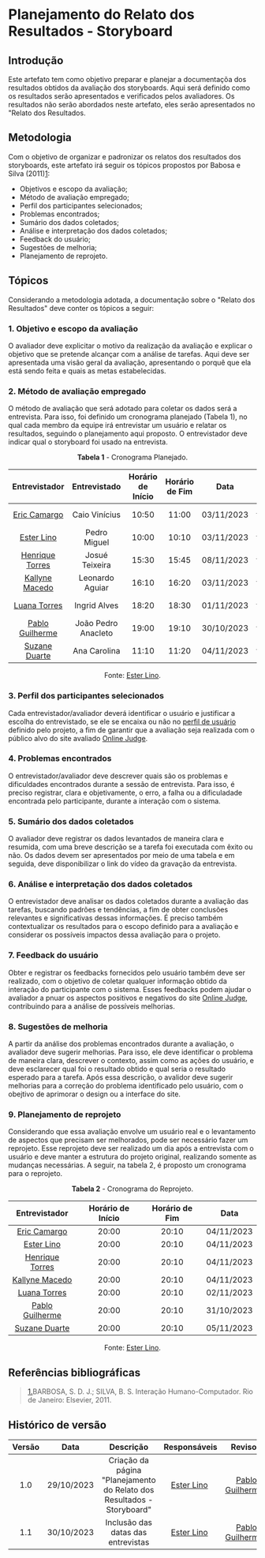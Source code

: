 # **Planejamento do Relato dos Resultados - Storyboard**

## Introdução

Este artefato tem como objetivo preparar e planejar a documentaçõa dos resultados obtidos da avaliação dos storyboards. Aqui será definido como os resultados serão apresentados e verificados pelos avaliadores. Os resultados não serão abordados neste artefato, eles serão apresentados no "Relato dos Resultados.

## Metodologia

Com o objetivo de organizar e padronizar os relatos dos resultados dos storyboards, este artefato irá seguir os tópicos propostos por Babosa e Silva (2011)<a id="anchor_1" href="#REF1">1</a>:

- Objetivos e escopo da avaliação;
- Método de avaliação empregado;
- Perfil dos participantes selecionados;
- Problemas encontrados;
- Sumário dos dados coletados;
- Análise e interpretação dos dados coletados;
- Feedback do usuário;
- Sugestões de melhoria;
- Planejamento de reprojeto.

## Tópicos

Considerando a metodologia adotada, a documentação sobre o "Relato dos Resultados" deve conter os tópicos a seguir:

### 1. Objetivo e escopo da avaliação

O avaliador deve explicitar o motivo da realização da avaliação e explicar o objetivo que se pretende alcançar com a análise de tarefas. Aqui deve ser apresentada uma visão geral da avaliação, apresentando o porquê que ela está sendo feita e quais as metas estabelecidas.

### 2. Método de avaliação empregado

O método de avaliação que será adotado para coletar os dados será a entrevista. Para isso, foi definido um cronograma planejado (Tabela 1), no qual cada membro da equipe irá entrevistar um usuário e relatar os resultados, seguindo o planejamento aqui proposto. O entrevistador deve indicar qual o storyboard foi usado na entrevista.

<center>

**Tabela 1** - Cronograma Planejado.

|                    Entrevistador                    |    Entrevistado     | Horário de Início | Horário de Fim |    Data    |                                                                                                                                                                                                                    Local                                                                                                                                                                                                                    |
| :-------------------------------------------------: | :-----------------: | :---------------: | :------------: | :--------: | :-----------------------------------------------------------------------------------------------------------------------------------------------------------------------------------------------------------------------------------------------------------------------------------------------------------------------------------------------------------------------------------------------------------------------------------------: |
|     [Eric Camargo](https://github.com/ericcs10)     |    Caio Vinícius    |       10:50       |     11:00      | 03/11/2023 | [Microsoft Teams](https://www.microsoft.com/pt-br/microsoft-teams/compare-microsoft-teams-options-b?ef_id=_k_Cj0KCQjwhfipBhCqARIsAH9msbkh56peWVo27EaDzR8EbqXYiLK6YwC1NKbGDkdcn2Cmym6qqf15RrcaAthyEALw_wcB_k_&OCID=AIDcmm744r0i0o_SEM__k_Cj0KCQjwhfipBhCqARIsAH9msbkh56peWVo27EaDzR8EbqXYiLK6YwC1NKbGDkdcn2Cmym6qqf15RrcaAthyEALw_wcB_k_&gclid=Cj0KCQjwhfipBhCqARIsAH9msbkh56peWVo27EaDzR8EbqXYiLK6YwC1NKbGDkdcn2Cmym6qqf15RrcaAthyEALw_wcB) |
|     [Ester Lino](https://github.com/esteerlino)     |    Pedro Miguel     |       10:00      |     10:10       | 03/11/2023 | [Microsoft Teams](https://www.microsoft.com/pt-br/microsoft-teams/compare-microsoft-teams-options-b?ef_id=_k_Cj0KCQjwhfipBhCqARIsAH9msbkh56peWVo27EaDzR8EbqXYiLK6YwC1NKbGDkdcn2Cmym6qqf15RrcaAthyEALw_wcB_k_&OCID=AIDcmm744r0i0o_SEM__k_Cj0KCQjwhfipBhCqARIsAH9msbkh56peWVo27EaDzR8EbqXYiLK6YwC1NKbGDkdcn2Cmym6qqf15RrcaAthyEALw_wcB_k_&gclid=Cj0KCQjwhfipBhCqARIsAH9msbkh56peWVo27EaDzR8EbqXYiLK6YwC1NKbGDkdcn2Cmym6qqf15RrcaAthyEALw_wcB) |
| [Henrique Torres](https://github.com/henriqtorresl) |   Josué Teixeira    |       15:30       |     15:45      | 08/11/2023 | [Microsoft Teams](https://www.microsoft.com/pt-br/microsoft-teams/compare-microsoft-teams-options-b?ef_id=_k_Cj0KCQjwhfipBhCqARIsAH9msbkh56peWVo27EaDzR8EbqXYiLK6YwC1NKbGDkdcn2Cmym6qqf15RrcaAthyEALw_wcB_k_&OCID=AIDcmm744r0i0o_SEM__k_Cj0KCQjwhfipBhCqARIsAH9msbkh56peWVo27EaDzR8EbqXYiLK6YwC1NKbGDkdcn2Cmym6qqf15RrcaAthyEALw_wcB_k_&gclid=Cj0KCQjwhfipBhCqARIsAH9msbkh56peWVo27EaDzR8EbqXYiLK6YwC1NKbGDkdcn2Cmym6qqf15RrcaAthyEALw_wcB) |
|   [Kallyne Macedo](https://github.com/kalipassos)   |   Leonardo Aguiar   |       16:10       |     16:20      | 03/11/2023 | [Microsoft Teams](https://www.microsoft.com/pt-br/microsoft-teams/compare-microsoft-teams-options-b?ef_id=_k_Cj0KCQjwhfipBhCqARIsAH9msbkh56peWVo27EaDzR8EbqXYiLK6YwC1NKbGDkdcn2Cmym6qqf15RrcaAthyEALw_wcB_k_&OCID=AIDcmm744r0i0o_SEM__k_Cj0KCQjwhfipBhCqARIsAH9msbkh56peWVo27EaDzR8EbqXYiLK6YwC1NKbGDkdcn2Cmym6qqf15RrcaAthyEALw_wcB_k_&gclid=Cj0KCQjwhfipBhCqARIsAH9msbkh56peWVo27EaDzR8EbqXYiLK6YwC1NKbGDkdcn2Cmym6qqf15RrcaAthyEALw_wcB) |
|   [Luana Torres](https://github.com/luanatorress)   |    Ingrid Alves     |       18:20       |     18:30      | 01/11/2023 | [Microsoft Teams](https://www.microsoft.com/pt-br/microsoft-teams/compare-microsoft-teams-options-b?ef_id=_k_Cj0KCQjwhfipBhCqARIsAH9msbkh56peWVo27EaDzR8EbqXYiLK6YwC1NKbGDkdcn2Cmym6qqf15RrcaAthyEALw_wcB_k_&OCID=AIDcmm744r0i0o_SEM__k_Cj0KCQjwhfipBhCqARIsAH9msbkh56peWVo27EaDzR8EbqXYiLK6YwC1NKbGDkdcn2Cmym6qqf15RrcaAthyEALw_wcB_k_&gclid=Cj0KCQjwhfipBhCqARIsAH9msbkh56peWVo27EaDzR8EbqXYiLK6YwC1NKbGDkdcn2Cmym6qqf15RrcaAthyEALw_wcB) |
|   [Pablo Guilherme](https://github.com/PabloGJBS)   | João Pedro Anacleto |       19:00       |     19:10      | 30/10/2023 | [Microsoft Teams](https://www.microsoft.com/pt-br/microsoft-teams/compare-microsoft-teams-options-b?ef_id=_k_Cj0KCQjwhfipBhCqARIsAH9msbkh56peWVo27EaDzR8EbqXYiLK6YwC1NKbGDkdcn2Cmym6qqf15RrcaAthyEALw_wcB_k_&OCID=AIDcmm744r0i0o_SEM__k_Cj0KCQjwhfipBhCqARIsAH9msbkh56peWVo27EaDzR8EbqXYiLK6YwC1NKbGDkdcn2Cmym6qqf15RrcaAthyEALw_wcB_k_&gclid=Cj0KCQjwhfipBhCqARIsAH9msbkh56peWVo27EaDzR8EbqXYiLK6YwC1NKbGDkdcn2Cmym6qqf15RrcaAthyEALw_wcB) |
|  [Suzane Duarte](https://github.com/suzaneduarte)   |    Ana Carolina     |       11:10       |     11:20      | 04/11/2023 | [Microsoft Teams](https://www.microsoft.com/pt-br/microsoft-teams/compare-microsoft-teams-options-b?ef_id=_k_Cj0KCQjwhfipBhCqARIsAH9msbkh56peWVo27EaDzR8EbqXYiLK6YwC1NKbGDkdcn2Cmym6qqf15RrcaAthyEALw_wcB_k_&OCID=AIDcmm744r0i0o_SEM__k_Cj0KCQjwhfipBhCqARIsAH9msbkh56peWVo27EaDzR8EbqXYiLK6YwC1NKbGDkdcn2Cmym6qqf15RrcaAthyEALw_wcB_k_&gclid=Cj0KCQjwhfipBhCqARIsAH9msbkh56peWVo27EaDzR8EbqXYiLK6YwC1NKbGDkdcn2Cmym6qqf15RrcaAthyEALw_wcB) |

Fonte: [Ester Lino](https://github.com/esteerlino).

</center>

### 3. Perfil dos participantes selecionados

Cada entrevistador/avaliador deverá identificar o usuário e justificar a escolha do entrevistado, se ele se encaixa ou não no [perfil de usuário](https://interacao-humano-computador.github.io/2023.2-OnlineJudge/segunda-entrega/perfil-usuario/) definido pelo projeto, a fim de garantir que a avaliação seja realizada com o público alvo do site avaliado [Online Judge](https://onlinejudge.org/).

### 4. Problemas encontrados

O entrevistador/avaliador deve descrever quais são os problemas e dificuldades encontrados durante a sessão de entrevista. Para isso, é preciso registrar, clara e objetivamente, o erro, a falha ou a dificuladade encontrada pelo participante, durante a interação com o sistema.

### 5. Sumário dos dados coletados

O avaliador deve registrar os dados levantados de maneira clara e resumida, com uma breve descrição se a tarefa foi executada com êxito ou não. Os dados devem ser apresentados por meio de uma tabela e em seguida, deve disponibilizar o link do vídeo da gravação da entrevista.

### 6. Análise e interpretação dos dados coletados

O entrevistador deve analisar os dados coletados durante a avaliação das tarefas, buscando padrões e tendências, a fim de obter conclusões relevantes e significativas dessas informações. É preciso também contextualizar os resultados para o escopo definido para a avaliação e considerar os possíveis impactos dessa avaliação para o projeto.

### 7. Feedback do usuário

Obter e registrar os feedbacks fornecidos pelo usuário também deve ser realizado, com o objetivo de coletar qualquer informação obtido da interação do participante com o sistema. Esses feedbacks podem ajudar o avaliador a pnuar os aspectos positivos e negativos do site [Online Judge](https://onlinejudge.org/), contribuindo para a análise de possíveis melhorias.

### 8. Sugestões de melhoria

A partir da análise dos problemas encontrados durante a avaliação, o avaliador deve sugerir melhorias. Para isso, ele deve identificar o problema de maneira clara, descrever o contexto, assim como as ações do usuário, e deve esclarecer qual foi o resultado obtido e qual seria o resultado esperado para a tarefa. Após essa descrição, o avalidor deve sugerir melhorias para a correção do problema identificado pelo usuário, com o obejtivo de aprimorar o design ou a interface do site.

### 9. Planejamento de reprojeto

Considerando que essa avaliação envolve um usuário real e o levantamento de aspectos que precisam ser melhorados, pode ser necessário fazer um reprojeto. Esse reprojeto deve ser realizado um dia após a entrevista com o usuário e deve manter a estrutura do projeto original, realizando somente as mudanças necessárias. A seguir, na tabela 2, é proposto um cronograma para o reprojeto.

<center>

**Tabela 2** - Cronograma do Reprojeto.

|                    Entrevistador                    | Horário de Início | Horário de Fim |    Data    |
| :-------------------------------------------------: | :---------------: | :------------: | :--------: |
|     [Eric Camargo](https://github.com/ericcs10)     |       20:00       |     20:10      | 04/11/2023 |
|     [Ester Lino](https://github.com/esteerlino)     |       20:00       |     20:10      | 04/11/2023 |
| [Henrique Torres](https://github.com/henriqtorresl) |       20:00       |     20:10      | 04/11/2023 |
|   [Kallyne Macedo](https://github.com/kalipassos)   |       20:00       |     20:10      | 04/11/2023 |
|   [Luana Torres](https://github.com/luanatorress)   |       20:00       |     20:10      | 02/11/2023 |
|   [Pablo Guilherme](https://github.com/PabloGJBS)   |       20:00       |     20:10      | 31/10/2023 |
|  [Suzane Duarte](https://github.com/suzaneduarte)   |       20:00       |     20:10      | 05/11/2023 |

Fonte: [Ester Lino](https://github.com/esteerlino).

</center>

## Referências bibliográficas

> <a id="REF1" href="#anchor_1">1.</a>BARBOSA, S. D. J.; SILVA, B. S. Interação Humano-Computador. Rio de Janeiro: Elsevier, 2011.<br>

## Histórico de versão

| Versão |    Data    |                               Descrição                                |                 Responsáveis                 |                      Revisor                      |
| :----: | :--------: | :--------------------------------------------------------------------: | :------------------------------------------: | :-----------------------------------------------: |
|  1.0   | 29/10/2023 | Criação da página "Planejamento do Relato dos Resultados - Storyboard" | [Ester Lino](https://github.com/esteerlino)  |  [Pablo Guilherme](https://github.com/PabloGJBS)  |
|  1.1   | 30/10/2023 |                   Inclusão das datas das entrevistas                   | [Ester Lino](https://github.com/esteerlino)  |  [Pablo Guilherme](https://github.com/PabloGJBS)  |

